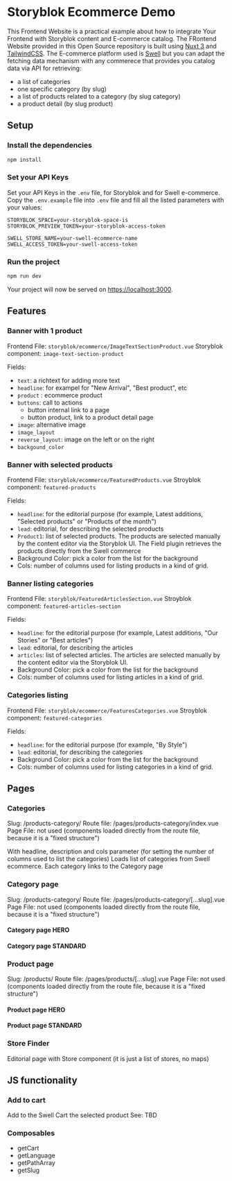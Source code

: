# Storyblok Ecommerce Demo

This Frontend Website is a practical example about how to integrate Your Frontend with Storyblok content and E-commerce catalog.
The FRontend Website provided in this Open Source repository is built using [Nuxt 3](https://v3.nuxtjs.org/) and [TailwindCSS](https://tailwindcss.com/).
The E-commerce platform used is [Swell](swell.is) but you can adapt the fetching data mechanism with any commerece that provides you catalog data via API for retrieving:
- a list of categories
- one specific category (by slug)
- a list of products related to a category (by slug category)
- a product detail (by slug product)


## Setup

### Install the dependencies

```bash
npm install
```

### Set your API Keys

Set your API Keys in the `.env` file, for Storyblok and for Swell e-commerce. Copy the `.env.example` file into `.env` file and fill all the listed parameters with your values:

```
STORYBLOK_SPACE=your-storyblok-space-is
STORYBLOK_PREVIEW_TOKEN=your-storyblok-access-token

SWELL_STORE_NAME=your-swell-ecommerce-name
SWELL_ACCESS_TOKEN=your-swell-access-token

```

### Run the project

```bash
npm run dev
```

Your project will now be served on [https://localhost:3000](https://localhost:3000).


## Features

### Banner with 1 product
Frontend File: `storyblok/ecommerce/ImageTextSectionProduct.vue`
Storyblok component: `image-text-section-product`

Fields:
- `text`: a richtext for adding more text
- `headline`: for exampel for "New Arrival", "Best product", etc
- `product` : ecommerce product
- `buttons`: call to actions
    - button internal link to a page
    - button product, link to a product detail page
- `image`: alternative image
- `image_layout`
- `reverse_layout`: image on the left or on the right
- `backgound_color`

### Banner with selected products

Frontend File: `storyblok/ecommerce/FeaturedProducts.vue`
Stroyblok component: `featured-products`

Fields:
- `headline`: for the editorial purpose (for example, Latest additions, "Selected products" or "Products of the month")
- `lead`: editorial, for describing the selected products
- `Product1`: list of selected products. The products are selected manually by the content editor via the Storyblok UI. The Field plugin retrieves the products directly from the Swell commerce
- Background Color: pick a color from the list for the background
- Cols: number of columns used for listing products in a kind of grid.



### Banner listing categories

Frontend File: `storyblok/FeaturedArticlesSection.vue`
Stroyblok component: `featured-articles-section`

Fields:
- `headline`: for the editorial purpose (for example, Latest additions, "Our Stories" or "Best articles")
- `lead`: editorial, for describing the articles
- `articles`: list of selected articles. The articles are selected manually by the content editor via the Storyblok UI.
- Background Color: pick a color from the list for the background
- Cols: number of columns used for listing articles in a kind of grid.


### Categories listing

Frontend File: `storyblok/ecommerce/FeaturesCategories.vue`
Stroyblok component: `featured-categories`

Fields:
- `headline`: for the editorial purpose (for example, "By Style")
- `lead`: editorial, for describing the categories
- Background Color: pick a color from the list for the background
- Cols: number of columns used for listing categories in a kind of grid.

## Pages

### Categories

Slug: /products-category/
Route file: /pages/products-category/index.vue
Page File: not used (components loaded directly from the route file, because it is a "fixed structure")

With headline, description and cols parameter (for setting the number of columns used to list the categories)
Loads list of categories from Swell ecommerce.
Each category links to the Category page

### Category page

Slug: /products-category/<SLUG>
Route file: /pages/products-category/[...slug].vue
Page File: not used (components loaded directly from the route file, because it is a "fixed structure")

#### Category page HERO

#### Category page STANDARD

### Product page

Slug: /products/<SLUG>
Route file: /pages/products/[...slug].vue
Page File: not used (components loaded directly from the route file, because it is a "fixed structure")

#### Product page HERO

#### Product page STANDARD

### Store Finder

Editorial page with Store component (it is just a list of stores, no maps)

## JS functionality

### Add to cart

Add to the Swell Cart the selected product
See: TBD


### Composables
- getCart
- getLanguage
- getPathArray
- getSlug
